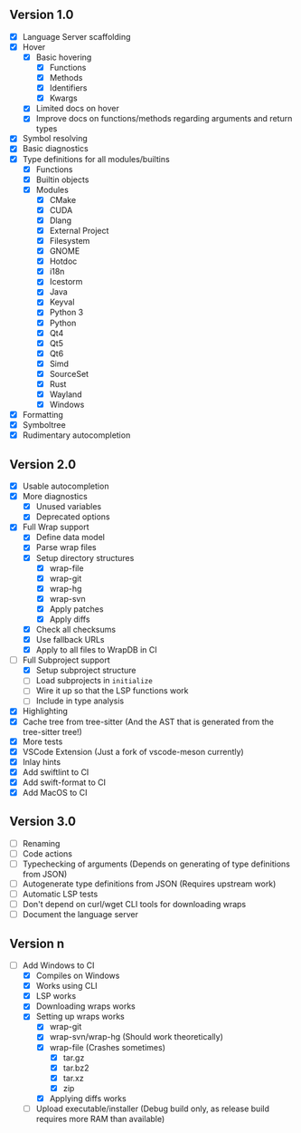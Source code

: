 ## Version 1.0
- [x] Language Server scaffolding
- [x] Hover
  - [x] Basic hovering
    - [x] Functions
    - [x] Methods
    - [x] Identifiers
    - [x] Kwargs
  - [x] Limited docs on hover
  - [x] Improve docs on functions/methods regarding arguments and return types
- [x] Symbol resolving
- [x] Basic diagnostics
- [x] Type definitions for all modules/builtins
  - [x] Functions
  - [x] Builtin objects
  - [x] Modules
    - [x] CMake
    - [x] CUDA
    - [x] Dlang
    - [x] External Project
    - [x] Filesystem
    - [x] GNOME
    - [x] Hotdoc
    - [x] i18n
    - [x] Icestorm
    - [x] Java
    - [x] Keyval
    - [x] Python 3
    - [x] Python
    - [x] Qt4
    - [x] Qt5
    - [x] Qt6
    - [x] Simd
    - [x] SourceSet
    - [x] Rust
    - [x] Wayland
    - [x] Windows
- [x] Formatting
- [x] Symboltree
- [x] Rudimentary autocompletion
## Version 2.0
- [x] Usable autocompletion
- [x] More diagnostics
  - [x] Unused variables
  - [x] Deprecated options
- [x] Full Wrap support
  - [x] Define data model
  - [x] Parse wrap files
  - [x] Setup directory structures
    - [x] wrap-file
    - [x] wrap-git
    - [x] wrap-hg
    - [x] wrap-svn
    - [x] Apply patches
    - [x] Apply diffs
  - [x] Check all checksums
  - [x] Use fallback URLs
  - [x] Apply to all files to WrapDB in CI
- [ ] Full Subproject support
  - [x] Setup subproject structure
  - [ ] Load subprojects in `initialize`
  - [ ] Wire it up so that the LSP functions work
  - [ ] Include in type analysis
- [x] Highlighting
- [x] Cache tree from tree-sitter (And the AST that is generated from the tree-sitter tree!)
- [x] More tests
- [x] VSCode Extension (Just a fork of vscode-meson currently)
- [x] Inlay hints
- [x] Add swiftlint to CI
- [x] Add swift-format to CI
- [x] Add MacOS to CI
## Version 3.0
- [ ] Renaming
- [ ] Code actions
- [ ] Typechecking of arguments (Depends on generating of type definitions from JSON)
- [ ] Autogenerate type definitions from JSON (Requires upstream work)
- [ ] Automatic LSP tests
- [ ] Don't depend on curl/wget CLI tools for downloading wraps
- [ ] Document the language server
## Version n
- [ ] Add Windows to CI
  - [x] Compiles on Windows
  - [x] Works using CLI
  - [x] LSP works
  - [x] Downloading wraps works
  - [x] Setting up wraps works
    - [x] wrap-git
    - [x] wrap-svn/wrap-hg (Should work theoretically)
    - [x] wrap-file (Crashes sometimes)
      - [x] tar.gz
      - [x] tar.bz2
      - [x] tar.xz
      - [x] zip
    - [x] Applying diffs works
  - [ ] Upload executable/installer (Debug build only, as release build requires more RAM than available)
